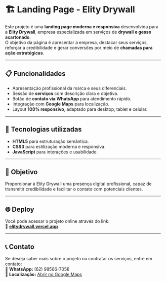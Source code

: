 # 🏗️ Landing Page - Elity Drywall

Este projeto é uma **landing page moderna e responsiva** desenvolvida para a **Elity Drywall**, empresa especializada em serviços de **drywall e gesso acartonado**.  
O objetivo da página é apresentar a empresa, destacar seus serviços, reforçar a credibilidade e gerar conversões por meio de **chamadas para ação estratégicas**.

---

## 📋 Funcionalidades

- Apresentação profissional da marca e seus diferenciais.  
- Sessão de **serviços** com descrição clara e objetiva.  
- Botão de **contato via WhatsApp** para atendimento rápido.  
- Integração com **Google Maps** para localização.  
- Layout **100% responsivo**, adaptado para desktop, tablet e celular.

---

## 🚀 Tecnologias utilizadas

- **HTML5** para estruturação semântica.  
- **CSS3** para estilização moderna e responsiva.  
- **JavaScript** para interações e usabilidade.

---

## 🎯 Objetivo

Proporcionar à Elity Drywall uma presença digital profissional, capaz de transmitir credibilidade e facilitar o contato com potenciais clientes.

---

## 🌐 Deploy

Você pode acessar o projeto online através do link:  
🔗 **[elitydrywall.vercel.app](https://elitydrywall.vercel.app/)**

---

## 📞 Contato

Se deseja saber mais sobre o projeto ou contratar os serviços, entre em contato:  
📱 **WhatsApp:** (62) 98566-7058  
📍 **Localização:** [Abrir no Google Maps](https://maps.app.goo.gl/V9NMRvNQ9GLbJVES6)
